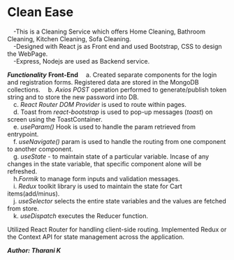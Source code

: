 # Clean Ease

&emsp;-This is a Cleaning Service which offers Home Cleaning, Bathroom Cleaning, Kitchen Cleaning, Sofa Cleaning.   
&emsp;-Designed with React js as Front end and used Bootstrap, CSS to design the WebPage.   
&emsp;-Express, Nodejs are used as Backend service.   

***Functionality***
**Front-End**
&emsp;a. Created separate components for the login and registration forms. Registered data are stored in the MongoDB collections.
&emsp;b. *Axios POST* operation performed to generate/publish token string and to store the new password into DB.   
&emsp;c. *React Router DOM Provider* is used to route within pages.   
&emsp;d. Toast from *react-bootstrap* is used to pop-up messages (*toast*) on screen using the ToastContainer.    
&emsp;e. *useParam()* Hook is used to handle the param retrieved from entrypoint.   
&emsp;f. *useNavigate()* param is used to handle the routing from one component to another component.   
&emsp;g. *useState* - to maintain state of a particular variable. Incase of any changes in the state variable, that specific component alone will be refreshed.   
&emsp;h.*Formik* to manage form inputs and validation messages.   
&emsp;i. *Redux* toolkit library is used to maintain the state for Cart items(add/minus).   
&emsp;j. *useSelector* selects the entire state variables and the values are fetched from store.   
&emsp;k. *useDispatch* executes the Reducer function. 


Utilized React Router for handling client-side routing.
Implemented Redux or the Context API for state management across the application.  

***Author: Tharani K***